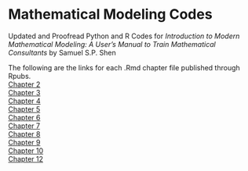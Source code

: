 # Mathematical Modeling Codes
Updated and Proofread Python and R Codes for <i>Introduction to Modern Mathematical Modeling: A User’s Manual to Train Mathematical Consultants</i> by Samuel S.P. Shen

The following are the links for each .Rmd chapter file published through Rpubs.<br/>
[Chapter 2](https://rpubs.com/joaquinstawsky/mathmodel2) <br/>
[Chapter 3](https://rpubs.com/joaquinstawsky/mathmodel3)  <br/> 
[Chapter 4](https://rpubs.com/joaquinstawsky/mathmodel4)  <br/>
[Chapter 5](https://rpubs.com/joaquinstawsky/mathmodel5)  <br/>
[Chapter 6](https://rpubs.com/joaquinstawsky/mathmodel6)  <br/>
[Chapter 7](https://rpubs.com/joaquinstawsky/mathmodel7)  <br/>
[Chapter 8](https://rpubs.com/joaquinstawsky/mathmodel8)  <br/>
[Chapter 9](https://rpubs.com/joaquinstawsky/mathmodel9)  <br/>
[Chapter 10](https://rpubs.com/joaquinstawsky/mathmodel10)<br/>
[Chapter 12](https://rpubs.com/joaquinstawsky/mathmodel12)
